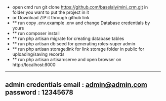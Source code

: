 - open cmd run git clone https://github.com/baselaly/mini_crm.git in folder you want to put the project in it
- or Download ZIP it through github link
- ** run copy .env.example .env and change Database credentials by yours
- ** run composer install
- ** run php artisan migrate for creating database tables
- ** run php artisan db:seed for generating roles-super admin
- ** run php artisan storage:link for link storage folder in public for uploading/saving records 
- ** run php artisan artisan:serve and open browser on http://localhost:8000 

-------------------------
admin credentials
email : admin@admin.com
password : 12345678
-------------------------
